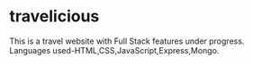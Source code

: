 # travelicious
This is a travel website with Full Stack features under progress.  
Languages used-HTML,CSS,JavaScript,Express,Mongo.
